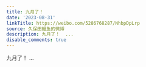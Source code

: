 ```yaml
---
title: 九月了！
date: '2023-08-31'
linkTitle: https://weibo.com/5286768287/NhbpDpLrp
source: 久保田鲤鱼的微博
description: 九月了！  ...
disable_comments: true
---
```

九月了！  ...